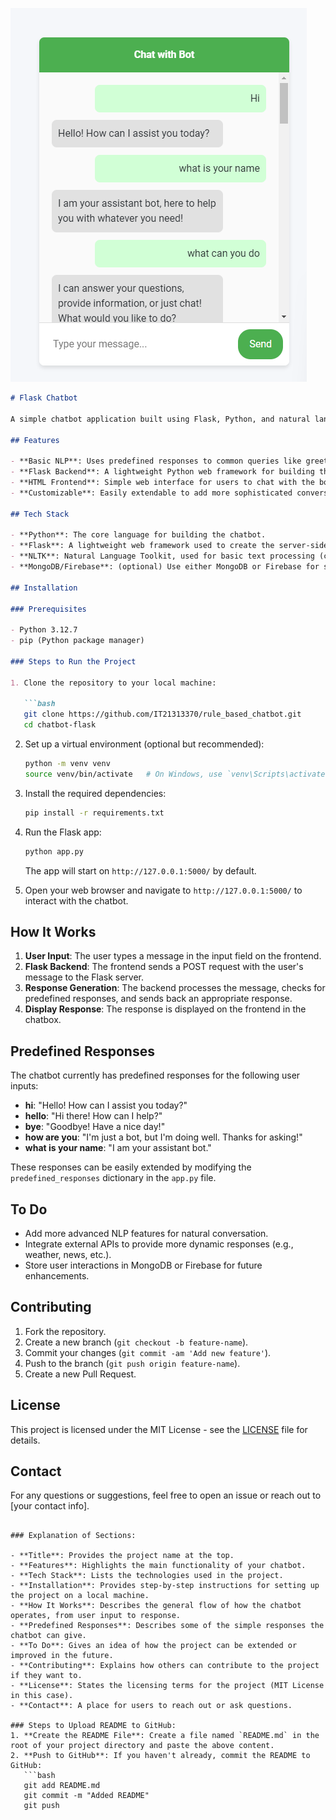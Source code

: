 ![Chatbot Screenshot](https://github.com/IT21313370/rule_based_chatbot/blob/master/static/Screenshot%202024-12-13%20105107.png)

```markdown
# Flask Chatbot

A simple chatbot application built using Flask, Python, and natural language processing (NLP). The chatbot provides predefined responses based on user inputs and can be extended with more sophisticated features as needed.

## Features

- **Basic NLP**: Uses predefined responses to common queries like greetings, farewells, and simple questions.
- **Flask Backend**: A lightweight Python web framework for building the API that handles the chatbot interaction.
- **HTML Frontend**: Simple web interface for users to chat with the bot.
- **Customizable**: Easily extendable to add more sophisticated conversation flows and integrate with other services.

## Tech Stack

- **Python**: The core language for building the chatbot.
- **Flask**: A lightweight web framework used to create the server-side application.
- **NLTK**: Natural Language Toolkit, used for basic text processing (can be expanded for more complex NLP tasks).
- **MongoDB/Firebase**: (optional) Use either MongoDB or Firebase for storing user interactions or other data.

## Installation

### Prerequisites

- Python 3.12.7
- pip (Python package manager)

### Steps to Run the Project

1. Clone the repository to your local machine:

   ```bash
   git clone https://github.com/IT21313370/rule_based_chatbot.git
   cd chatbot-flask
   ```

2. Set up a virtual environment (optional but recommended):

   ```bash
   python -m venv venv
   source venv/bin/activate   # On Windows, use `venv\Scripts\activate`
   ```

3. Install the required dependencies:

   ```bash
   pip install -r requirements.txt
   ```

4. Run the Flask app:

   ```bash
   python app.py
   ```

   The app will start on `http://127.0.0.1:5000/` by default.

5. Open your web browser and navigate to `http://127.0.0.1:5000/` to interact with the chatbot.

## How It Works

1. **User Input**: The user types a message in the input field on the frontend.
2. **Flask Backend**: The frontend sends a POST request with the user's message to the Flask server.
3. **Response Generation**: The backend processes the message, checks for predefined responses, and sends back an appropriate response.
4. **Display Response**: The response is displayed on the frontend in the chatbox.

## Predefined Responses

The chatbot currently has predefined responses for the following user inputs:

- **hi**: "Hello! How can I assist you today?"
- **hello**: "Hi there! How can I help?"
- **bye**: "Goodbye! Have a nice day!"
- **how are you**: "I'm just a bot, but I'm doing well. Thanks for asking!"
- **what is your name**: "I am your assistant bot."

These responses can be easily extended by modifying the `predefined_responses` dictionary in the `app.py` file.

## To Do

- Add more advanced NLP features for natural conversation.
- Integrate external APIs to provide more dynamic responses (e.g., weather, news, etc.).
- Store user interactions in MongoDB or Firebase for future enhancements.

## Contributing

1. Fork the repository.
2. Create a new branch (`git checkout -b feature-name`).
3. Commit your changes (`git commit -am 'Add new feature'`).
4. Push to the branch (`git push origin feature-name`).
5. Create a new Pull Request.

## License

This project is licensed under the MIT License - see the [LICENSE](LICENSE) file for details.

## Contact

For any questions or suggestions, feel free to open an issue or reach out to [your contact info].
```

### Explanation of Sections:

- **Title**: Provides the project name at the top.
- **Features**: Highlights the main functionality of your chatbot.
- **Tech Stack**: Lists the technologies used in the project.
- **Installation**: Provides step-by-step instructions for setting up the project on a local machine.
- **How It Works**: Describes the general flow of how the chatbot operates, from user input to response.
- **Predefined Responses**: Describes some of the simple responses the chatbot can give.
- **To Do**: Gives an idea of how the project can be extended or improved in the future.
- **Contributing**: Explains how others can contribute to the project if they want to.
- **License**: States the licensing terms for the project (MIT License in this case).
- **Contact**: A place for users to reach out or ask questions.

### Steps to Upload README to GitHub:
1. **Create the README File**: Create a file named `README.md` in the root of your project directory and paste the above content.
2. **Push to GitHub**: If you haven't already, commit the README to GitHub:
   ```bash
   git add README.md
   git commit -m "Added README"
   git push
   ```
